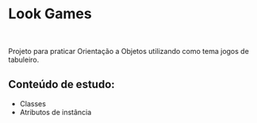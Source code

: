 # Look Games
<br>

Projeto para praticar Orientação a Objetos utilizando como tema jogos de tabuleiro.

## Conteúdo de estudo:

- Classes
- Atributos de instância
